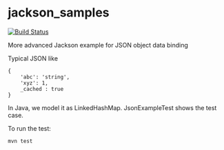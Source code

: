 jackson_samples
===============

[![Build Status](https://travis-ci.org/tongqqiu/jackson_samples.svg?branch=master)](https://travis-ci.org/tongqqiu/jackson_samples)



More advanced Jackson example for JSON object data binding

Typical JSON like

    {
        'abc': 'string',
        'xyz': 1,
        _cached : true
    }


In Java, we model it as LinkedHashMap. JsonExampleTest shows the test case.

To run the test:

    mvn test